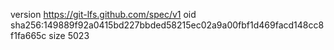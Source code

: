 version https://git-lfs.github.com/spec/v1
oid sha256:149889f92a0415bd227bbded58215ec02a9a00fbf1d469facd148cc8f1fa665c
size 5023
